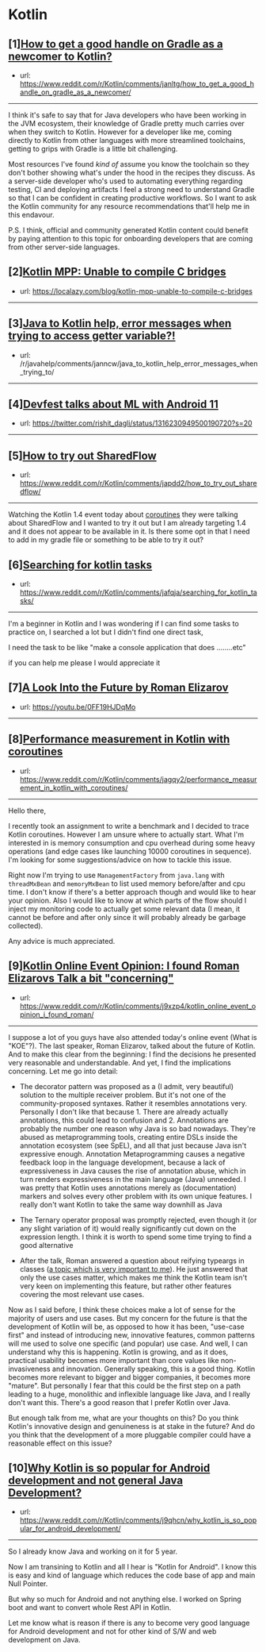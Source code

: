 # Kotlin
## [1][How to get a good handle on Gradle as a newcomer to Kotlin?](https://www.reddit.com/r/Kotlin/comments/janltg/how_to_get_a_good_handle_on_gradle_as_a_newcomer/)
- url: https://www.reddit.com/r/Kotlin/comments/janltg/how_to_get_a_good_handle_on_gradle_as_a_newcomer/
---
I think it's safe to say that for Java developers who have been working in the JVM ecosystem, their knowledge of Gradle pretty much carries over when they switch to Kotlin. However for a developer like me, coming directly to Kotlin from other languages with more streamlined toolchains, getting to grips with Gradle is a little bit challenging.

Most resources I've found *kind of* assume you know the toolchain so they don't bother showing what's under the hood in the recipes they discuss. As a server-side developer who's used to automating everything regarding testing, CI and deploying artifacts I feel a strong need to understand Gradle so that I can be confident in creating productive workflows. So I want to ask the Kotlin community for any resource recommendations that'll help me in this endavour.

P.S. I think, official and community generated Kotlin content could benefit by paying attention to this topic for onboarding developers that are coming from other server-side languages.
## [2][Kotlin MPP: Unable to compile C bridges](https://www.reddit.com/r/Kotlin/comments/jb01c9/kotlin_mpp_unable_to_compile_c_bridges/)
- url: https://localazy.com/blog/kotlin-mpp-unable-to-compile-c-bridges
---

## [3][Java to Kotlin help, error messages when trying to access getter variable?!](https://www.reddit.com/r/Kotlin/comments/jaod57/java_to_kotlin_help_error_messages_when_trying_to/)
- url: /r/javahelp/comments/janncw/java_to_kotlin_help_error_messages_when_trying_to/
---

## [4][Devfest talks about ML with Android 11](https://www.reddit.com/r/Kotlin/comments/jav2qk/devfest_talks_about_ml_with_android_11/)
- url: https://twitter.com/rishit_dagli/status/1316230949500190720?s=20
---

## [5][How to try out SharedFlow](https://www.reddit.com/r/Kotlin/comments/japdd2/how_to_try_out_sharedflow/)
- url: https://www.reddit.com/r/Kotlin/comments/japdd2/how_to_try_out_sharedflow/
---
Watching the Kotlin 1.4 event today about [coroutines](https://youtu.be/E5bje5HgKs0?t=502) they were talking about SharedFlow and I wanted to try it out but I am already targeting 1.4 and it does not appear to be available in it. Is there some opt in that I need to add in my gradle file or something to be able to try it out?
## [6][Searching for kotlin tasks](https://www.reddit.com/r/Kotlin/comments/jafqja/searching_for_kotlin_tasks/)
- url: https://www.reddit.com/r/Kotlin/comments/jafqja/searching_for_kotlin_tasks/
---
I'm a beginner in Kotlin and I was wondering if I can find some tasks to practice on, I searched a lot but I didn't find one direct task,

I need the task to be like "make a console application that does ........etc"

if you can help me please I would appreciate it
## [7][A Look Into the Future by Roman Elizarov](https://www.reddit.com/r/Kotlin/comments/j9xv07/a_look_into_the_future_by_roman_elizarov/)
- url: https://youtu.be/0FF19HJDqMo
---

## [8][Performance measurement in Kotlin with coroutines](https://www.reddit.com/r/Kotlin/comments/jagqy2/performance_measurement_in_kotlin_with_coroutines/)
- url: https://www.reddit.com/r/Kotlin/comments/jagqy2/performance_measurement_in_kotlin_with_coroutines/
---
Hello there,

I recently took an assignment to write a benchmark and I decided to trace Kotlin coroutines. However I am unsure where to actually start. What I'm interested in is memory consumption and cpu overhead during some heavy operations (and edge cases like launching 10000 coroutines in sequence). I'm looking for some suggestions/advice on how to tackle this issue.

Right now I'm trying to use `ManagementFactory` from `java.lang` with `threadMxBean` and `memoryMxBean` to list used memory before/after and cpu time. I don't know if there's a better approach though and would like to hear your opinion. Also I would like to know at which parts of the flow should I inject my monitoring code to actually get some relevant data (I mean, it cannot be before and after only since it will probably already be garbage collected).

Any advice is much appreciated.
## [9][Kotlin Online Event Opinion: I found Roman Elizarovs Talk a bit "concerning"](https://www.reddit.com/r/Kotlin/comments/j9xzp4/kotlin_online_event_opinion_i_found_roman/)
- url: https://www.reddit.com/r/Kotlin/comments/j9xzp4/kotlin_online_event_opinion_i_found_roman/
---
I suppose a lot of you guys have also attended today's online event (What is "KOE"?). The last speaker, Roman Elizarov, talked about the future of Kotlin. And to make this clear from the beginning: I find the decisions he presented very reasonable and understandable. And yet, I find the implications concerning. Let me go into detail:

- The decorator pattern was proposed as a (I admit, very beautiful) solution to the multiple receiver problem. But it's not one of the community-proposed syntaxes. Rather it resembles annotations very. Personally I don't like that because 1. There are already actually annotations, this could lead to confusion and 2. Annotations are probably the number one reason why Java is so bad nowadays. They're abused as metaprogramming tools, creating entire DSLs inside the annotation ecosystem (see SpEL), and all that just because Java isn't expressive enough. Annotation Metaprogramming causes a negative feedback loop in the language development, because a lack of expressiveness in Java causes the rise of annotation abuse, which in turn renders expressiveness in the main language (Java) unneeded. I was pretty that Kotlin uses annotations merely as (documentation) markers and solves every other problem with its own unique features. I really don't want Kotlin to take the same way downhill as Java

- The Ternary operator proposal was promptly rejected, even though it (or any slight variation of it) would really significantly cut down on the expression length. I think it is worth to spend some time trying to find a good alternative

- After the talk, Roman answered a question about reifying typeargs in classes ([a topic which is very important to me](https://www.reddit.com/r/Kotlin/comments/hexe8l/discussion_do_you_think_this_would_be_a_cool/?utm_medium=android_app&amp;utm_source=share)). He just answered that only the use cases matter, which makes me think the Kotlin team isn't very keen on implementing this feature, but rather other features covering the most relevant use cases.

Now as I said before, I think these choices make a lot of sense for the majority of users and use cases. But my concern for the future is that the development of Kotlin will be, as opposed to how it has been, "use-case first" and instead of introducing new, innovative features, common patterns will me used to solve one specific (and popular) use case. And well, I can understand why this is happening. Kotlin is growing, and as it does, practical usability becomes more important than core values like non-invasiveness and innovation. Generally speaking, this is a good thing. Kotlin becomes more relevant to bigger and bigger companies, it becomes more "mature". But personally I fear that this could be the first step on a path leading to a huge, monolithic and inflexible language like Java, and I really don't want this. There's a good reason that I prefer Kotlin over Java.

But enough talk from me, what are your thoughts on this? Do you think Kotlin's innovative design and genuineness is at stake in the future? And do you think that the development of a more pluggable compiler could have a reasonable effect on this issue?
## [10][Why Kotlin is so popular for Android development and not general Java Development?](https://www.reddit.com/r/Kotlin/comments/j9qhcn/why_kotlin_is_so_popular_for_android_development/)
- url: https://www.reddit.com/r/Kotlin/comments/j9qhcn/why_kotlin_is_so_popular_for_android_development/
---
So I already know Java and working on it for 5 year. 

Now I am transining to Kotlin and all I hear is "Kotlin for Android". I know this is easy and kind of language which reduces the code base of app and main Null Pointer.

But why so much for Android and not anything else. I worked on Spring boot and want to convert whole Rest API in Kotlin. 

Let me know what is reason if there is any to become very good language for Android development and not for other kind of S/W and web development on Java.
